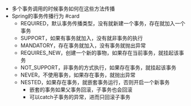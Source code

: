 - 多个事务调用的时候事务如何在这些方法传播
- Spring的事务传播行为 #card
	- REQUIRED，默认事务传播类型，没有就新建一个事务，存在就加入一个事务
	- SUPPORT，如果有事务就加入，没有就非事务的执行
	- MANDATORY，存在事务就加入，没有事务就抛出异常
	- REQUIRES_NEW，创建一个新的事物，如果存在当前事务，就挂起该事务
	- NOT_SUPPORT，非事务的方式执行，如果存在事务，就挂起该事务
	- NEVER，不使用事务，如果存在事务，就抛出异常
	- NESTED，如果存在事务，就嵌套事务运行，否则开启一个新事务
		- 嵌套的事务如果父事务回滚，子事务也会回滚
		- 可以catch子事务的异常，进而只回滚子事务